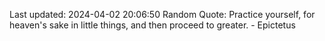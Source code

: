 Last updated: 2024-04-02 20:06:50
Random Quote: Practice yourself, for heaven's sake in little things, and then proceed to greater. - Epictetus